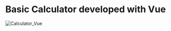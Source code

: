 # Basic Calculator developed with Vue

![Calculator_Vue](https://user-images.githubusercontent.com/59837441/96281421-1fd20e80-0ffb-11eb-8092-76d0534eacb2.png)
